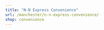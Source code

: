 ```yaml
---
title: "N-N Express Convenience"
url: /manchester/n-n-express-convenience/
shop: convenience
---
```

